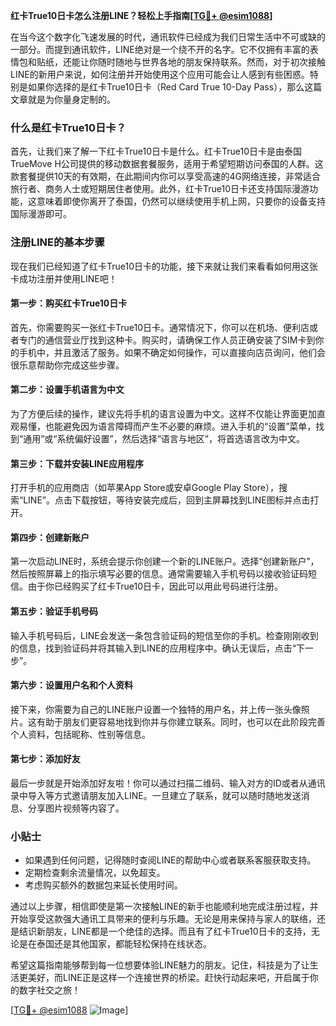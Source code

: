 **红卡True10日卡怎么注册LINE？轻松上手指南[[TG💪+ @esim1088](https://t.me/s/esim1088)]**

在当今这个数字化飞速发展的时代，通讯软件已经成为我们日常生活中不可或缺的一部分。而提到通讯软件，LINE绝对是一个绕不开的名字。它不仅拥有丰富的表情包和贴纸，还能让你随时随地与世界各地的朋友保持联系。然而，对于初次接触LINE的新用户来说，如何注册并开始使用这个应用可能会让人感到有些困惑。特别是如果你选择的是红卡True10日卡（Red Card True 10-Day Pass），那么这篇文章就是为你量身定制的。

### 什么是红卡True10日卡？

首先，让我们来了解一下红卡True10日卡是什么。红卡True10日卡是由泰国TrueMove H公司提供的移动数据套餐服务，适用于希望短期访问泰国的人群。这款套餐提供10天的有效期，在此期间内你可以享受高速的4G网络连接，非常适合旅行者、商务人士或短期居住者使用。此外，红卡True10日卡还支持国际漫游功能，这意味着即使你离开了泰国，仍然可以继续使用手机上网，只要你的设备支持国际漫游即可。

### 注册LINE的基本步骤

现在我们已经知道了红卡True10日卡的功能，接下来就让我们来看看如何用这张卡成功注册并使用LINE吧！

#### 第一步：购买红卡True10日卡

首先，你需要购买一张红卡True10日卡。通常情况下，你可以在机场、便利店或者专门的通信营业厅找到这种卡。购买时，请确保工作人员正确安装了SIM卡到你的手机中，并且激活了服务。如果不确定如何操作，可以直接向店员询问，他们会很乐意帮助你完成这些步骤。

#### 第二步：设置手机语言为中文

为了方便后续的操作，建议先将手机的语言设置为中文。这样不仅能让界面更加直观易懂，也能避免因为语言障碍而产生不必要的麻烦。进入手机的“设置”菜单，找到“通用”或“系统偏好设置”，然后选择“语言与地区”，将首选语言改为中文。

#### 第三步：下载并安装LINE应用程序

打开手机的应用商店（如苹果App Store或安卓Google Play Store），搜索“LINE”。点击下载按钮，等待安装完成后，回到主屏幕找到LINE图标并点击打开。

#### 第四步：创建新账户

第一次启动LINE时，系统会提示你创建一个新的LINE账户。选择“创建新账户”，然后按照屏幕上的指示填写必要的信息。通常需要输入手机号码以接收验证码短信。由于你已经购买了红卡True10日卡，因此可以用此号码进行注册。

#### 第五步：验证手机号码

输入手机号码后，LINE会发送一条包含验证码的短信至你的手机。检查刚刚收到的信息，找到验证码并将其输入到LINE的应用程序中。确认无误后，点击“下一步”。

#### 第六步：设置用户名和个人资料

接下来，你需要为自己的LINE账户设置一个独特的用户名，并上传一张头像照片。这有助于朋友们更容易地找到你并与你建立联系。同时，也可以在此阶段完善个人资料，包括昵称、性别等信息。

#### 第七步：添加好友

最后一步就是开始添加好友啦！你可以通过扫描二维码、输入对方的ID或者从通讯录中导入等方式邀请朋友加入LINE。一旦建立了联系，就可以随时随地发送消息、分享图片视频等内容了。

### 小贴士

- 如果遇到任何问题，记得随时查阅LINE的帮助中心或者联系客服获取支持。
- 定期检查剩余流量情况，以免超支。
- 考虑购买额外的数据包来延长使用时间。

通过以上步骤，相信即使是第一次接触LINE的新手也能顺利地完成注册过程，并开始享受这款强大通讯工具带来的便利与乐趣。无论是用来保持与家人的联络，还是结识新朋友，LINE都是一个绝佳的选择。而且有了红卡True10日卡的支持，无论是在泰国还是其他国家，都能轻松保持在线状态。

希望这篇指南能够帮到每一位想要体验LINE魅力的朋友。记住，科技是为了让生活更美好，而LINE正是这样一个连接世界的桥梁。赶快行动起来吧，开启属于你的数字社交之旅！

[[TG💪+ @esim1088](https://t.me/s/esim1088) ![Image](https://i.postimg.cc/4NQfJmqS/Snipaste-2025-05-13-00-14-12.png)]